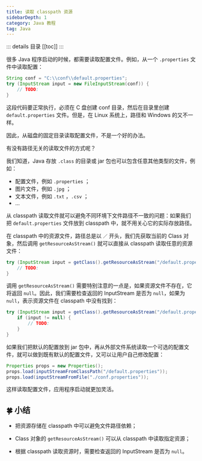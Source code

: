 ```yaml
---
title: 读取 classpath 资源
sidebarDepth: 1
category: Java 教程
tag: Java
---
```


::: details 目录
[[toc]]
:::

很多 Java 程序启动的时候，都需要读取配置文件。例如，从一个 `.properties` 文件中读取配置：

```java
String conf = "C:\\conf\\default.properties";
try (InputStream input = new FileInputStream(conf)) {
    // TODO:
}
```

这段代码要正常执行，必须在 C 盘创建 conf 目录，然后在目录里创建 `default.properties` 文件。但是，在 Linux 系统上，路径和 Windows 的又不一样。

因此，从磁盘的固定目录读取配置文件，不是一个好的办法。

有没有路径无关的读取文件的方式呢？

我们知道，Java 存放 `.class` 的目录或 jar 包也可以包含任意其他类型的文件，例如：

- 配置文件，例如 `.properties` ；
- 图片文件，例如 `.jpg` ；
- 文本文件，例如 `.txt` ，`.csv` ；
- ...

从 classpath 读取文件就可以避免不同环境下文件路径不一致的问题：如果我们把 `default.properties` 文件放到 classpath 中，就不用关心它的实际存放路径。

在 classpath 中的资源文件，路径总是以 `／` 开头，我们先获取当前的 Class 对象，然后调用 `getResourceAsStream()` 就可以直接从 classpath 读取任意的资源文件：

```java
try (InputStream input = getClass().getResourceAsStream("/default.properties")) {
    // TODO:
}
```

调用 `getResourceAsStream()` 需要特别注意的一点是，如果资源文件不存在，它将返回 `null`。因此，我们需要检查返回的 InputStream 是否为 `null`，如果为 `null`，表示资源文件在 classpath 中没有找到：

```java
try (InputStream input = getClass().getResourceAsStream("/default.properties")) {
    if (input != null) {
        // TODO:
    }
}
```

如果我们把默认的配置放到 jar 包中，再从外部文件系统读取一个可选的配置文件，就可以做到既有默认的配置文件，又可以让用户自己修改配置：

```java
Properties props = new Properties();
props.load(inputStreamFromClassPath("/default.properties"));
props.load(inputStreamFromFile("./conf.properties"));
```

这样读取配置文件，应用程序启动就更加灵活。

## 🍀 小结

- 把资源存储在 classpath 中可以避免文件路径依赖；

- Class 对象的 `getResourceAsStream()` 可以从 classpath 中读取指定资源；

- 根据 classpath 读取资源时，需要检查返回的 InputStream 是否为 `null`。
